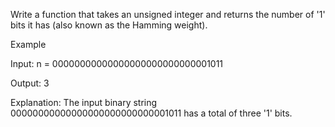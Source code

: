 <p>Write a function that takes an unsigned integer and returns the number of '1' bits it has (also known as the Hamming weight).</p>

<p>Example</p>
<p>Input: n = 00000000000000000000000000001011</p>
<p>Output: 3</p>
<p>Explanation: The input binary string 00000000000000000000000000001011 has a total of three '1' bits. </p>
